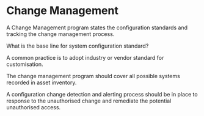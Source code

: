 # Change Management

A Change Management program states the configuration standards and tracking the change management process.&#x20;

What is the base line for system configuration standard?

A common practice is to adopt industry or vendor standard for customisation.&#x20;

The change management program should cover all possible systems recorded in asset inventory.&#x20;

A configuration change detection and alerting process should be in place to response to the unauthorised change and remediate the potential unauthorised access.&#x20;

